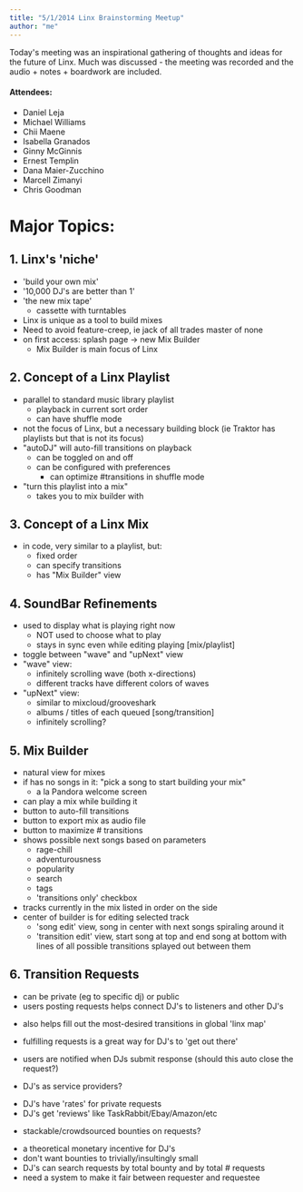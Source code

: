 ```yaml
---
title: "5/1/2014 Linx Brainstorming Meetup"
author: "me"
---
```


Today's meeting was an inspirational gathering of thoughts and ideas for the future of Linx. Much was discussed - the meeting was recorded and the audio + notes + boardwork are included.

#### Attendees:
- Daniel Leja
- Michael Williams
- Chii Maene
- Isabella Granados
- Ginny McGinnis
- Ernest Templin
- Dana Maier-Zucchino
- Marcell Zimanyi
- Chris Goodman

# Major Topics:

## 1. Linx's 'niche'
  - 'build your own mix'
  - '10,000 DJ's are better than 1'
  - 'the new mix tape'
    + cassette with turntables
  - Linx is unique as a tool to build mixes
  - Need to avoid feature-creep, ie jack of all trades master of none
  - on first access: splash page -> new Mix Builder
    + Mix Builder is main focus of Linx

## 2. Concept of a Linx Playlist
  - parallel to standard music library playlist
    + playback in current sort order
    + can have shuffle mode
  - not the focus of Linx, but a necessary building block (ie Traktor has playlists but that is not its focus)
  - "autoDJ" will auto-fill transitions on playback
    + can be toggled on and off
    + can be configured with preferences
      * can optimize #transitions in shuffle mode
  - "turn this playlist into a mix"
    + takes you to mix builder with 

## 3. Concept of a Linx Mix
  - in code, very similar to a playlist, but:
    + fixed order
    + can specify transitions
    + has "Mix Builder" view

## 4. SoundBar Refinements
  - used to display what is playing right now
    + NOT used to choose what to play
    + stays in sync even while editing playing [mix/playlist]
  - toggle between "wave" and "upNext" view
  - "wave" view:
    + infinitely scrolling wave (both x-directions)
    + different tracks have different colors of waves
  - "upNext" view:
    + similar to mixcloud/grooveshark
    + albums / titles of each queued [song/transition]
    + infinitely scrolling?

## 5. Mix Builder
  - natural view for mixes
  - if has no songs in it: "pick a song to start building your mix"
    + a la Pandora welcome screen
  - can play a mix while building it
  - button to auto-fill transitions
  - button to export mix as audio file
  - button to maximize # transitions
  - shows possible next songs based on parameters
    + rage-chill
    + adventurousness
    + popularity
    + search
    + tags
    + 'transitions only' checkbox
  - tracks currently in the mix listed in order on the side
  - center of builder is for editing selected track
    + 'song edit' view, song in center with next songs spiraling around it
    + 'transition edit' view, start song at top and end song at bottom with lines of all possible transitions splayed out between them

## 6. Transition Requests
 - can be private (eg to specific dj) or public
 - users posting requests helps connect DJ's to listeners and other DJ's
  + also helps fill out the most-desired transitions in global 'linx map'
 - fulfilling requests is a great way for DJ's to 'get out there'
  + users are notified when DJs submit response (should this auto close the request?)
 - DJ's as service providers?
  + DJ's have 'rates' for private requests
  + DJ's get 'reviews' like TaskRabbit/Ebay/Amazon/etc
 - stackable/crowdsourced bounties on requests?
  + a theoretical monetary incentive for DJ's
  + don't want bounties to trivially/insultingly small
  + DJ's can search requests by total bounty and by total # requests
  + need a system to make it fair between requester and requestee 




